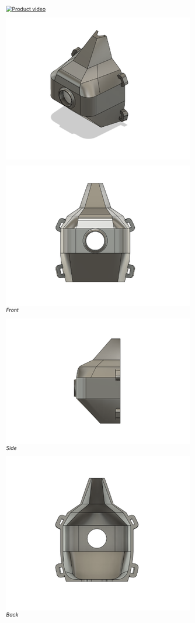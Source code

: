 [![Product video]()](https://polybox.ethz.ch/index.php/s/aaBaMOawWxTIhJJ)

![](/media/Injection/presentation.PNG)

![](/media/Injection/front.PNG)
*Front*

![](/media/Injection/side.PNG)
*Side*

![](/media/Injection/back.PNG)
*Back*